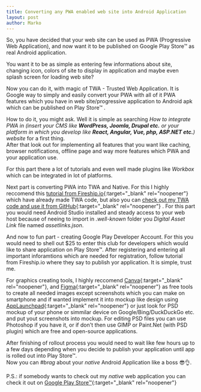 ```yaml
---
title: Converting any PWA enabled web site into Android Application
layout: post
author: Marko
---
```

So, you have decided that your web site can be used as PWA (Progressive Web Application), and now want it to be published on Google Play Store&trade; as real Android application.

You want it to be as simple as entering few informations about site, changing icon, colors of site to display in application and maybe even splash screen for loading web site?

Now you can do it, with magic of TWA - Trusted Web Application. It is Google way to simply and easily convert your PWA with all of it PWA features which you have in web site/progressive application to Android apk which can be published on Play Store&trade; .

How to do it, you might ask. Well it is simple as searching *How to integrate PWA in (insert your CMS like **WordPress, Joomla, Drupal etc.** or your platform in which you develop like **React, Angular, Vue, php, ASP.NET etc.**) website* for a first thing.  
After that look out for implementing all features that you want like caching, browser notifications, offline page and way more features which PWA and your application use.

For this part there a lot of tutorials and even well made plugins like *Workbox* which can be integrated in lot of platforms.

Next part is converting PWA into TWA and Native. For this I highly reccomend this [tutorial from Fireship.io](https://fireship.io/lessons/pwa-to-play-store/){:target="_blank" rel="noopener"} which have already made TWA code, but also you can [check out my TWA code and use it from GitHub](https://github.com/idzan/idzan-twa){:target="_blank" rel="noopener"} . For this part you would need Android Studio installed and steady access to your web host because of neeing to import in *.well-known* folder you *Digital Asset Link* file named *assetlinks.json*.

And now to fun part - creating Google Play Developer Account. For this you would need to shell out $25 to enter this club for developers which would like to share application on Play Store&trade;. After registering and entering all important inforamtions which are needed for registration, follow tutorial from Fireship.io where they say to publish yor application. It is simple, trust me.

For graphics creating tools, I highly reccomend [Canva](https://canva.com){:target="_blank" rel="noopener"}, and [Figma](https://figma.com){:target="_blank" rel="noopener"} as free tools to create all needed images except screenshots which you can make on smartphone and if wanted implement it into mockup like design using [AppLaunchpad](https://theapplaunchpad.com){:target="_blank" rel="noopener"} or just look for PSD mockup of your phone or simmilar device on Google/Bing/DuckDuckGo etc. and put yout screenshots into mockup. For editing PSD files you can use Photoshop if you have it, or if don't then use GIMP or Paint.Net (with PSD plugin) which are free and open-source applications.

After finishing of rollout process you would need to wait like few hours up to a few days depending when you decide to publish your application until app is rolled out into Play Store&trade;.  
Now you can *#brag* about your *native* Android Application like a boss 😎👌.

P.S.: if somebody wants to check out my *native* web application you can check it out on [Google Play Store&trade;](#){:target="_blank" rel="noopener"}